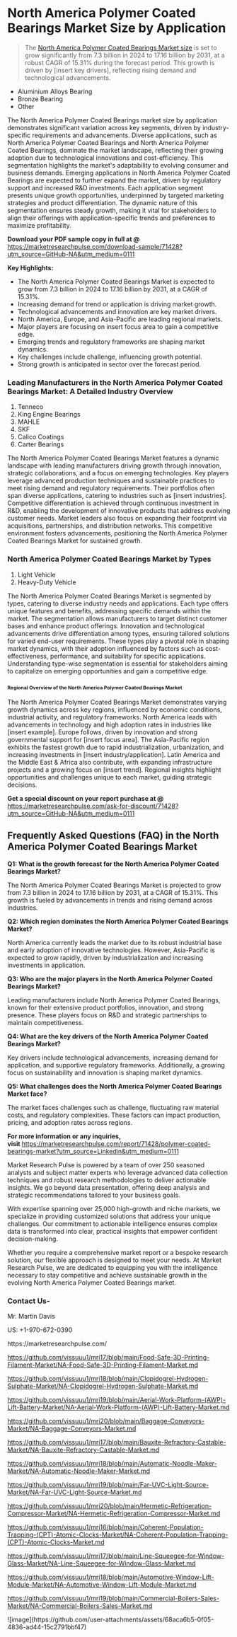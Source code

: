 <h1>North America Polymer Coated Bearings Market&nbsp;Size by Application</h1><blockquote><p>The <a href="https://marketresearchpulse.com/download-sample/71428?utm_source=GitHub-NA&amp;utm_medium=0111">North America Polymer Coated Bearings Market size</a> is set to grow significantly from 7.3 billion in 2024 to 17.16 billion by 2031, at a robust CAGR of 15.31% during the forecast period. This growth is driven by [insert key drivers], reflecting rising demand and technological advancements.</p></blockquote><ul><li>Aluminium Alloys Bearing<li> Bronze Bearing<li> Other</li></ul><p>The North America Polymer Coated Bearings market size by application demonstrates significant variation across key segments, driven by industry-specific requirements and advancements. Diverse applications, such as North America Polymer Coated Bearings and North America Polymer Coated Bearings, dominate the market landscape, reflecting their growing adoption due to technological innovations and cost-efficiency. This segmentation highlights the market's adaptability to evolving consumer and business demands. Emerging applications in North America Polymer Coated Bearings are expected to further expand the market, driven by regulatory support and increased R&D investments. Each application segment presents unique growth opportunities, underpinned by targeted marketing strategies and product differentiation. The dynamic nature of this segmentation ensures steady growth, making it vital for stakeholders to align their offerings with application-specific trends and preferences to maximize profitability.</p><p><strong>Download your PDF sample copy in full at @ </strong><a href="https://marketresearchpulse.com/download-sample/71428?utm_source=GitHub-NA&amp;utm_medium=0111">https://marketresearchpulse.com/download-sample/71428?utm_source=GitHub-NA&amp;utm_medium=0111</a></p><p><strong>Key Highlights: </strong></p><ul><li>The North America Polymer Coated Bearings Market is expected to grow from 7.3 billion in 2024 to 17.16 billion by 2031, at a CAGR of 15.31%.</li><li>Increasing demand for trend or application is driving market growth.</li><li>Technological advancements and innovation are key market drivers.</li><li>North America, Europe, and Asia-Pacific are leading regional markets.</li><li>Major players are focusing on insert focus area to gain a competitive edge.</li><li>Emerging trends and regulatory frameworks are shaping market dynamics.</li><li>Key challenges include challenge, influencing growth potential.</li><li>Strong growth is anticipated in sector over the forecast period.</li></ul><h3>Leading Manufacturers in the North America Polymer Coated Bearings Market: A Detailed Industry Overview</h3><ol><li>Tenneco</li><li>King Engine Bearings</li><li>MAHLE</li><li>SKF</li><li>Calico Coatings</li><li>Carter Bearings</li></ol><div class="flex max-w-full flex-col flex-grow"><div class="min-h-8 text-message flex w-full flex-col items-end gap-2 whitespace-normal break-words [.text-message+&amp;]:mt-5" dir="auto" data-message-author-role="assistant" data-message-id="fd8432e4-4910-450d-b182-61b7bfb0a01f" data-message-model-slug="gpt-4o"><div class="flex w-full flex-col gap-1 empty:hidden first:pt-[3px]"><div class="markdown prose w-full break-words dark:prose-invert light"><p>The North America Polymer Coated Bearings Market features a dynamic landscape with leading manufacturers driving growth through innovation, strategic collaborations, and a focus on emerging technologies. Key players leverage advanced production techniques and sustainable practices to meet rising demand and regulatory requirements. Their portfolios often span diverse applications, catering to industries such as [insert industries]. Competitive differentiation is achieved through continuous investment in R&amp;D, enabling the development of innovative products that address evolving customer needs. Market leaders also focus on expanding their footprint via acquisitions, partnerships, and distribution networks. This competitive environment fosters advancements, positioning the North America Polymer Coated Bearings Market for sustained growth.</p></div></div></div></div><h3>North America Polymer Coated Bearings Market by Types</h3><ol><li>Light Vehicle<li> Heavy-Duty Vehicle</li></ol><div class="flex max-w-full flex-col flex-grow"><div class="min-h-8 text-message flex w-full flex-col items-end gap-2 whitespace-normal break-words [.text-message+&amp;]:mt-5" dir="auto" data-message-author-role="assistant" data-message-id="084470be-0bb7-4664-bddf-5156b4f41249" data-message-model-slug="gpt-4o-mini"><div class="flex w-full flex-col gap-1 empty:hidden first:pt-[3px]"><div class="markdown prose w-full break-words dark:prose-invert light"><p>The North America Polymer Coated Bearings Market is segmented by types, catering to diverse industry needs and applications. Each type offers unique features and benefits, addressing specific demands within the market. The segmentation allows manufacturers to target distinct customer bases and enhance product offerings. Innovation and technological advancements drive differentiation among types, ensuring tailored solutions for varied end-user requirements. These types play a pivotal role in shaping market dynamics, with their adoption influenced by factors such as cost-effectiveness, performance, and suitability for specific applications. Understanding type-wise segmentation is essential for stakeholders aiming to capitalize on emerging opportunities and gain a competitive edge.</p></div></div></div></div><h3><span style="font-size: 11px;">Regional Overview of the North America Polymer Coated Bearings Market</span></h3><div class="flex max-w-full flex-col flex-grow"><div class="min-h-8 text-message flex w-full flex-col items-end gap-2 whitespace-normal break-words [.text-message+&amp;]:mt-5" dir="auto" data-message-author-role="assistant" data-message-id="e9038762-ce64-4e30-91c9-9bd413514231" data-message-model-slug="gpt-4o-mini"><div class="flex w-full flex-col gap-1 empty:hidden first:pt-[3px]"><div class="markdown prose w-full break-words dark:prose-invert light"><p>The North America Polymer Coated Bearings Market demonstrates varying growth dynamics across key regions, influenced by economic conditions, industrial activity, and regulatory frameworks. North America leads with advancements in technology and high adoption rates in industries like [insert example]. Europe follows, driven by innovation and strong governmental support for [insert focus area]. The Asia-Pacific region exhibits the fastest growth due to rapid industrialization, urbanization, and increasing investments in [insert industry/application]. Latin America and the Middle East &amp; Africa also contribute, with expanding infrastructure projects and a growing focus on [insert trend]. Regional insights highlight opportunities and challenges unique to each market, guiding strategic decisions.</p></div></div></div></div><p><strong>Get a special discount on your report purchase at @ </strong><a href="https://marketresearchpulse.com/ask-for-discount/71428?utm_source=GitHub-NA&amp;utm_medium=0111">https://marketresearchpulse.com/ask-for-discount/71428?utm_source=GitHub-NA&amp;utm_medium=0111</a></p><h2>Frequently Asked Questions (FAQ) in the North America Polymer Coated Bearings Market</h2><p><strong>Q1: What is the growth forecast for the North America Polymer Coated Bearings Market?</strong></p><p>The North America Polymer Coated Bearings Market is projected to grow from 7.3 billion in 2024 to 17.16 billion by 2031, at a CAGR of 15.31%. This growth is fueled by advancements in trends and rising demand across industries.</p><p><strong>Q2: Which region dominates the North America Polymer Coated Bearings Market?</strong></p><p>North America currently leads the market due to its robust industrial base and early adoption of innovative technologies. However, Asia-Pacific is expected to grow rapidly, driven by industrialization and increasing investments in application.</p><p><strong>Q3: Who are the major players in the North America Polymer Coated Bearings Market?</strong></p><p>Leading manufacturers include North America Polymer Coated Bearings, known for their extensive product portfolios, innovation, and strong presence. These players focus on R&amp;D and strategic partnerships to maintain competitiveness.</p><p><strong>Q4: What are the key drivers of the North America Polymer Coated Bearings Market?</strong></p><p>Key drivers include technological advancements, increasing demand for application, and supportive regulatory frameworks. Additionally, a growing focus on sustainability and innovation is shaping market dynamics.</p><p><strong>Q5: What challenges does the North America Polymer Coated Bearings Market face?</strong></p><p>The market faces challenges such as challenge, fluctuating raw material costs, and regulatory complexities. These factors can impact production, pricing, and adoption rates across regions.</p><p><strong>For more information or any inquiries, visit&nbsp;</strong><a href="https://marketresearchpulse.com/report/71428/polymer-coated-bearings-market?utm_source=Linkedin&utm_medium=0111">https://marketresearchpulse.com/report/71428/polymer-coated-bearings-market?utm_source=Linkedin&utm_medium=0111</a></p><p>Market Research Pulse is powered by a team of over 250 seasoned analysts and subject matter experts who leverage advanced data collection techniques and robust research methodologies to deliver actionable insights. We go beyond data presentation, offering deep analysis and strategic recommendations tailored to your business goals.</p><p>With expertise spanning over 25,000 high-growth and niche markets, we specialize in providing customized solutions that address your unique challenges. Our commitment to actionable intelligence ensures complex data is transformed into clear, practical insights that empower confident decision-making.</p><p>Whether you require a comprehensive market report or a bespoke research solution, our flexible approach is designed to meet your needs. At Market Research Pulse, we are dedicated to equipping you with the intelligence necessary to stay competitive and achieve sustainable growth in the evolving North America Polymer Coated Bearings market.</p><h3><strong>Contact Us-</strong></h3><p>Mr. Martin Davis</p><p>US: +1-970-672-0390</p><p>https://marketresearchpulse.com/</p><p><a href="https://github.com/vissuuu1/mri17/blob/main/Food-Safe-3D-Printing-Filament-Market/NA-Food-Safe-3D-Printing-Filament-Market.md">https://github.com/vissuuu1/mri17/blob/main/Food-Safe-3D-Printing-Filament-Market/NA-Food-Safe-3D-Printing-Filament-Market.md</a></p><p><a href="https://github.com/vissuuu1/mri18/blob/main/Clopidogrel-Hydrogen-Sulphate-Market/NA-Clopidogrel-Hydrogen-Sulphate-Market.md">https://github.com/vissuuu1/mri18/blob/main/Clopidogrel-Hydrogen-Sulphate-Market/NA-Clopidogrel-Hydrogen-Sulphate-Market.md</a></p><p><a href="https://github.com/vissuuu1/mri19/blob/main/Aerial-Work-Platform-(AWP)-Lift-Battery-Market/NA-Aerial-Work-Platform-(AWP)-Lift-Battery-Market.md">https://github.com/vissuuu1/mri19/blob/main/Aerial-Work-Platform-(AWP)-Lift-Battery-Market/NA-Aerial-Work-Platform-(AWP)-Lift-Battery-Market.md</a></p><p><a href="https://github.com/vissuuu1/mri20/blob/main/Baggage-Conveyors-Market/NA-Baggage-Conveyors-Market.md">https://github.com/vissuuu1/mri20/blob/main/Baggage-Conveyors-Market/NA-Baggage-Conveyors-Market.md</a></p><p><a href="https://github.com/vissuuu1/mri17/blob/main/Bauxite-Refractory-Castable-Market/NA-Bauxite-Refractory-Castable-Market.md">https://github.com/vissuuu1/mri17/blob/main/Bauxite-Refractory-Castable-Market/NA-Bauxite-Refractory-Castable-Market.md</a></p><p><a href="https://github.com/vissuuu1/mri18/blob/main/Automatic-Noodle-Maker-Market/NA-Automatic-Noodle-Maker-Market.md">https://github.com/vissuuu1/mri18/blob/main/Automatic-Noodle-Maker-Market/NA-Automatic-Noodle-Maker-Market.md</a></p><p><a href="https://github.com/vissuuu1/mri19/blob/main/Far-UVC-Light-Source-Market/NA-Far-UVC-Light-Source-Market.md">https://github.com/vissuuu1/mri19/blob/main/Far-UVC-Light-Source-Market/NA-Far-UVC-Light-Source-Market.md</a></p><p><a href="https://github.com/vissuuu1/mri20/blob/main/Hermetic-Refrigeration-Compressor-Market/NA-Hermetic-Refrigeration-Compressor-Market.md">https://github.com/vissuuu1/mri20/blob/main/Hermetic-Refrigeration-Compressor-Market/NA-Hermetic-Refrigeration-Compressor-Market.md</a></p><p><a href="https://github.com/vissuuu1/mri16/blob/main/Coherent-Population-Trapping-(CPT)-Atomic-Clocks-Market/NA-Coherent-Population-Trapping-(CPT)-Atomic-Clocks-Market.md">https://github.com/vissuuu1/mri16/blob/main/Coherent-Population-Trapping-(CPT)-Atomic-Clocks-Market/NA-Coherent-Population-Trapping-(CPT)-Atomic-Clocks-Market.md</a></p><p><a href="https://github.com/vissuuu1/mri17/blob/main/Line-Squeegee-for-Window-Glass-Market/NA-Line-Squeegee-for-Window-Glass-Market.md">https://github.com/vissuuu1/mri17/blob/main/Line-Squeegee-for-Window-Glass-Market/NA-Line-Squeegee-for-Window-Glass-Market.md</a></p><p><a href="https://github.com/vissuuu1/mri18/blob/main/Automotive-Window-Lift-Module-Market/NA-Automotive-Window-Lift-Module-Market.md">https://github.com/vissuuu1/mri18/blob/main/Automotive-Window-Lift-Module-Market/NA-Automotive-Window-Lift-Module-Market.md</a></p><p><a href="https://github.com/vissuuu1/mri19/blob/main/Commercial-Boilers-Sales-Market/NA-Commercial-Boilers-Sales-Market.md">https://github.com/vissuuu1/mri19/blob/main/Commercial-Boilers-Sales-Market/NA-Commercial-Boilers-Sales-Market.md</a></p>
![image](https://github.com/user-attachments/assets/68aca6b5-0f05-4836-ad44-15c2791bbf47)
